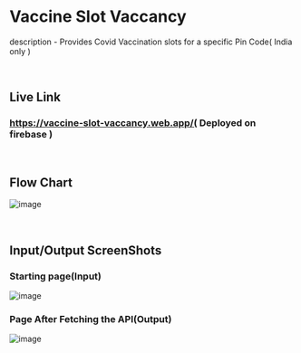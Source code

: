 # Vaccine Slot Vaccancy
description - Provides Covid Vaccination slots for a specific Pin Code( India only )

<br/>


## Live Link
### https://vaccine-slot-vaccancy.web.app/( Deployed on firebase )



<br/>


## Flow Chart
![image](https://user-images.githubusercontent.com/42883586/134031815-33e91c4d-3605-4500-af6b-832a60937931.png)


<br/>


## Input/Output ScreenShots

### Starting page(Input)
![image](https://user-images.githubusercontent.com/42883586/134010857-f4964d72-cb8b-46cb-9511-b7e277afa023.png)

### Page After Fetching the API(Output)
![image](https://user-images.githubusercontent.com/42883586/134010906-31eaefa5-da4a-4550-8ce8-fcb3d775af23.png)


